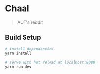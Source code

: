 # Chaal

> AUT's reddit

## Build Setup

``` bash
# install dependencies
yarn install

# serve with hot reload at localhost:8080
yarn run dev
```
